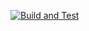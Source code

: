 [![Build and Test](https://github.com/ystefanova5/Student-Registry-App/actions/workflows/pipeline.yml/badge.svg)](https://github.com/ystefanova5/Student-Registry-App/actions/workflows/pipeline.yml)
